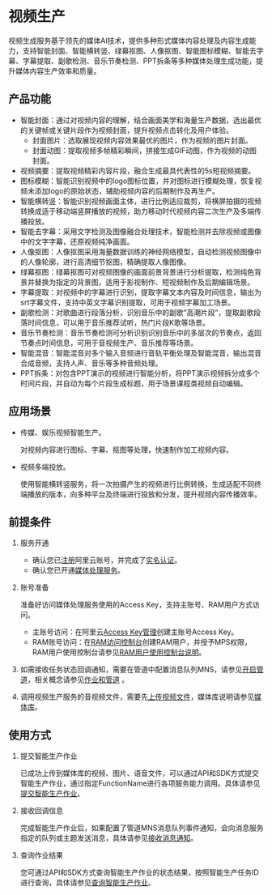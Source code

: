 # 视频生产

视频生成服务基于领先的媒体AI技术，提供多种形式媒体内容处理及内容生成能力，支持智能封面、智能横转竖、绿幕抠图、人像抠图、智能图标模糊、智能去字幕、字幕提取、副歌检测、音乐节奏检测、PPT拆条等多种媒体处理生成功能，提升媒体内容生产效率和质量。

## 产品功能

-   智能封面：通过对视频内容的理解，结合画面美学和海量生产数据，选出最优的关键帧或关键片段作为视频封面，提升视频点击转化及用户体验。
    -   封面图片：选取展现视频内容效果最优的图片，作为视频的图片封面。
    -   封面动图：提取视频多帧精彩瞬间，拼接生成GIF动图，作为视频的动图封面。
-   视频摘要：提取视频精彩内容片段，融合生成最具代表性的5s短视频摘要。
-   图标模糊：智能识别视频中的logo图标位置，并对图标进行模糊处理，恢复视频未添加logo的原始状态，辅助视频内容的后期制作及再生产。
-   智能横转竖：智能识别视频画面主体，进行比例适应裁剪，将横屏拍摄的视频转换成适于移动端竖屏播放的视频，助力移动时代视频内容二次生产及多端传播投放。
-   智能去字幕：采用文字检测及图像融合处理技术，智能检测并去除视频或图像中的文字字幕，还原视频纯净画面。
-   人像抠图：人像抠图采用海量数据训练的神经网络模型，自动检测视频图像中的人像轮廓，进行高清细节抠图，精确提取人像图像。
-   绿幕抠图：绿幕抠图可对视频图像的画面前景背景进行分析提取，检测纯色背景并替换为指定的背景图，适用于影视制作、短视频制作及后期编辑场景。
-   字幕提取：对视频中的字幕进行识别，提取字幕文本内容及时间信息，输出为srt字幕文件，支持中英文字幕识别提取，可用于视频字幕加工场景。
-   副歌检测：对歌曲进行段落分析，识别音乐中的副歌“高潮片段”，提取副歌段落时间信息，可以用于音乐推荐试听，热门片段K歌等场景。
-   音乐节奏检测：音乐节奏检测可分析识别识别音乐中的多层次的节奏点，返回节奏点时间信息，可用于音视频生产、音乐推荐等场景。
-   智能混音：智能混音对多个输入音频进行音轨平衡处理及智能混音，输出混音合成音频，支持人声、音乐等多种音频处理。
-   PPT拆条：对包含PPT演示的视频进行智能分析，将PPT演示视频拆分成多个时间片段，并自动为每个片段生成标题，用于场景课程类视频自动编辑。

## 应用场景

-   传媒、娱乐视频智能生产。

    对视频内容进行图标、字幕、抠图等处理，快速制作加工视频内容。

-   视频多端投放。

    使用智能横转竖服务，将一次拍摄产生的视频进行比例转换，生成适配不同终端播放的版本，向多种平台及终端进行投放和分发，提升视频内容传播效率。


## 前提条件

1.  服务开通
    -   确认您已[注册](https://account.aliyun.com/register/register.htm?oauth_callback=https%3A%2F%2Fvod.console.aliyun.com%2F&lang=zh)阿里云账号，并完成了[实名认证](https://help.aliyun.com/knowledge_list/37170.html)。
    -   确认您已开通[媒体处理服务](https://www.aliyun.com/product/mts)。
2.  账号准备

    准备好访问媒体处理服务使用的Access Key，支持主账号、RAM用户方式访问。

    -   主账号访问：在阿里云[Access Key管理](https://ak-console.aliyun.com/?spm=5176.doc57741.2.8.uLYY2M#/accesskey)创建主账号Access Key。
    -   RAM账号访问：在[RAM访问控制台](https://ram.console.aliyun.com/?spm=5176.doc57741.2.2.fQnI2T#/user/list)创建RAM用户，并授予MPS权限，RAM用户使用控制台请参见[RAM用户使用控制台说明](https://help.aliyun.com/document_detail/42841.html?spm=a2c4g.11186623.6.576.57914c80p1mBBf)。
3.  如需接收任务状态回调通知，需要在管道中配置消息队列MNS，请参见[开启管道](/cn.zh-CN/控制台指南/全局设置/管道/开启管道.md)，相关概念请参见[作业和管道](https://help.aliyun.com/document_detail/64682.html?spm=a2c4g.11186623.6.619.8c315f3e8cL0Nd) 。
4.  调用视频生产服务的音视频文件，需要先[上传视频文件](https://help.aliyun.com/document_detail/42615.html?spm=a2c4g.11186623.6.624.564c29a3DFsE9A)，媒体库说明请参见[媒体库](https://help.aliyun.com/document_detail/42625.html?spm=a2c4g.11186623.6.634.2bf1380bqKd1rl)。

## 使用方式

1.  提交智能生产作业

    已成功上传到媒体库的视频、图片、语音文件，可以通过API和SDK方式提交智能生产作业，通过指定FunctionName进行各项服务能力调用。具体请参见[提交智能生产作业](/cn.zh-CN/API参考/智能生产接口/提交智能生产作业.md)。

2.  接收回调信息

    完成智能生产作业后，如果配置了管道MNS消息队列事件通知，会向消息服务指定的队列或主题发送消息，具体请参见[接收消息通知](https://help.aliyun.com/document_detail/42619.html?spm=a2c4g.11186623.6.629.1930440bQtRsOW)。

3.  查询作业结果

    您可通过API和SDK方式查询智能生产作业的状态结果，按照智能生产任务ID进行查询，具体请参见[查询智能生产作业](/cn.zh-CN/API参考/智能生产接口/查询智能生产作业.md)。


